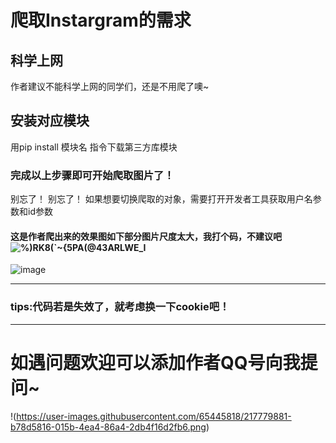 # 爬取Instargram的需求
## 科学上网
作者建议不能科学上网的同学们，还是不用爬了噢~
## 安装对应模块
用pip install 模块名 指令下载第三方库模块
### 完成以上步骤即可开始爬取图片了！
别忘了！ 别忘了！
如果想要切换爬取的对象，需要打开开发者工具获取用户名参数和id参数

#### 这是作者爬出来的效果图如下部分图片尺度太大，我打个码，不建议吧![%)RK8(`~{5PA(@43ARLWE_I](https://user-images.githubusercontent.com/65445818/195665520-5e65ffad-89e3-4912-a6f8-290245f7b63e.png)

![image](https://user-images.githubusercontent.com/65445818/195665992-a08bb748-0477-4a5a-9045-1029159ce189.png)



***
### tips:代码若是失效了，就考虑换一下cookie吧！
***

# 如遇问题欢迎可以添加作者QQ号向我提问~

!(https://user-images.githubusercontent.com/65445818/217779881-b78d5816-015b-4ea4-86a4-2db4f16d2fb6.png)




